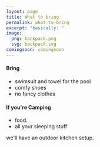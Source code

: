 ```yaml
---
layout: page
title: What to bring
permalink: what-to-bring
excerpt: "basically: "
image:
  png: backpack.png
  svg: backpack.svg
comingsoon: comingsoon
---
```



#### Bring

* swimsuit and towel for the pool
* comfy shoes
* no fancy clothes


#### If you're Camping

* food. 
* all your sleeping stuff

we'll have an outdoor kitchen setup.
